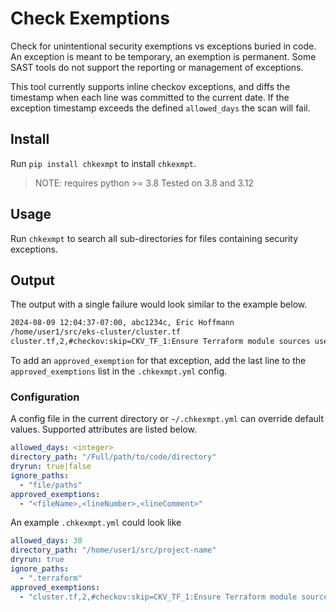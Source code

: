 # Check Exemptions

Check for unintentional security exemptions vs exceptions buried in code. An exception is meant to be temporary, an exemption is permanent. Some SAST tools do not support the reporting or management of exceptions.

This tool currently supports inline checkov exceptions, and diffs the timestamp when each line was committed to the current date. If the exception timestamp exceeds the defined `allowed_days` the scan will fail.

## Install

Run `pip install chkexmpt` to install `chkexmpt`.

>NOTE: requires python >= 3.8 Tested on 3.8 and 3.12

## Usage

Run `chkexmpt` to search all sub-directories for files containing security exceptions.

## Output

The output with a single failure would look similar to the example below.

```bash
2024-08-09 12:04:37-07:00, abc1234c, Eric Hoffmann
/home/user1/src/eks-cluster/cluster.tf
cluster.tf,2,#checkov:skip=CKV_TF_1:Ensure Terraform module sources use a commit hash
```

To add an `approved_exemption` for that exception, add the last line to the `approved_exemptions` list in the `.chkexmpt.yml` config.

### Configuration

A config file in the current directory or `~/.chkexmpt.yml` can override default values. Supported attributes are listed below.

```yaml
allowed_days: <integer>
directory_path: "/Full/path/to/code/directory"
dryrun: true|false
ignore_paths:
  - "file/paths"
approved_exemptions:
  - "<fileName>,<lineNumber>,<lineComment>"
```

An example `.chkexmpt.yml` could look like

```yaml
allowed_days: 30
directory_path: "/home/user1/src/project-name"
dryrun: true
ignore_paths:
  - ".terraform"
approved_exemptions:
  - "cluster.tf,2,#checkov:skip=CKV_TF_1:Ensure Terraform module sources use a commit hash"
```
